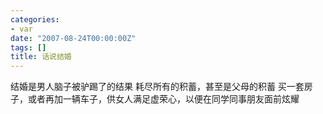 ```yaml
---
categories:
- var
date: "2007-08-24T00:00:00Z"
tags: []
title: 话说结婚
---
```


结婚是男人脑子被驴踢了的结果
耗尽所有的积蓄，甚至是父母的积蓄
买一套房子，或者再加一辆车子，供女人满足虚荣心，以便在同学同事朋友面前炫耀
